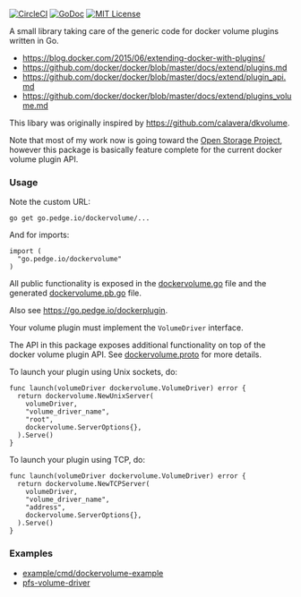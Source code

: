 [![CircleCI](https://circleci.com/gh/peter-edge/go-dockervolume/tree/master.png)](https://circleci.com/gh/peter-edge/go-dockervolume/tree/master)
[![GoDoc](http://img.shields.io/badge/GoDoc-Reference-blue.svg)](https://godoc.org/go.pedge.io/dockervolume)
[![MIT License](http://img.shields.io/badge/License-MIT-blue.svg)](https://github.com/peter-edge/go-dockervolume/blob/master/LICENSE)

A small library taking care of the generic code for docker volume plugins written in Go.

* https://blog.docker.com/2015/06/extending-docker-with-plugins/
* https://github.com/docker/docker/blob/master/docs/extend/plugins.md
* https://github.com/docker/docker/blob/master/docs/extend/plugin_api.md
* https://github.com/docker/docker/blob/master/docs/extend/plugins_volume.md

This libary was originally inspired by https://github.com/calavera/dkvolume.

Note that most of my work now is going toward the [Open Storage Project](https://github.com/libopenstorage),
however this package is basically feature complete for the current docker volume plugin API.

### Usage

Note the custom URL:

```
go get go.pedge.io/dockervolume/...
```

And for imports:

```
import (
  "go.pedge.io/dockervolume"
)
```

All public functionality is exposed in the [dockervolume.go](dockervolume.go) file and
the generated [dockervolume.pb.go](dockervolume.pb.go) file.

Also see https://go.pedge.io/dockerplugin.

Your volume plugin must implement the `VolumeDriver` interface.

The API in this package exposes additional functionality on top of the
docker volume plugin API. See [dockervolume.proto](dockervolume.proto) for more details.

To launch your plugin using Unix sockets, do:

```
func launch(volumeDriver dockervolume.VolumeDriver) error {
  return dockervolume.NewUnixServer(
    volumeDriver,
    "volume_driver_name",
    "root",
    dockervolume.ServerOptions{},
  ).Serve()
}
```

To launch your plugin using TCP, do:

```
func launch(volumeDriver dockervolume.VolumeDriver) error {
  return dockervolume.NewTCPServer(
    volumeDriver,
    "volume_driver_name",
    "address",
    dockervolume.ServerOptions{},
  ).Serve()
}
```

### Examples

* [example/cmd/dockervolume-example](example/cmd/dockervolume-example)
* [pfs-volume-driver](https://github.com/pachyderm/pachyderm/tree/master/src/cmd/pfs-volume-driver)
